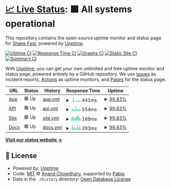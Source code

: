 # [📈 Live Status](https://status.testronaut.app): <!--live status--> **🟩 All systems operational**

This repository contains the open-source uptime monitor and status page for [Shane Fast](https://status.testronaut.app), powered by [Upptime](https://github.com/upptime/upptime).

[![Uptime CI](https://github.com/scfast/testronaut-status/workflows/Uptime%20CI/badge.svg)](https://github.com/scfast/testronaut-status/actions?query=workflow%3A%22Uptime+CI%22)
[![Response Time CI](https://github.com/scfast/testronaut-status/workflows/Response%20Time%20CI/badge.svg)](https://github.com/scfast/testronaut-status/actions?query=workflow%3A%22Response+Time+CI%22)
[![Graphs CI](https://github.com/scfast/testronaut-status/workflows/Graphs%20CI/badge.svg)](https://github.com/scfast/testronaut-status/actions?query=workflow%3A%22Graphs+CI%22)
[![Static Site CI](https://github.com/scfast/testronaut-status/workflows/Static%20Site%20CI/badge.svg)](https://github.com/scfast/testronaut-status/actions?query=workflow%3A%22Static+Site+CI%22)
[![Summary CI](https://github.com/scfast/testronaut-status/workflows/Summary%20CI/badge.svg)](https://github.com/scfast/testronaut-status/actions?query=workflow%3A%22Summary+CI%22)

With [Upptime](https://upptime.js.org), you can get your own unlimited and free uptime monitor and status page, powered entirely by a GitHub repository. We use [Issues](https://github.com/scfast/testronaut-status/issues) as incident reports, [Actions](https://github.com/scfast/testronaut-status/actions) as uptime monitors, and [Pages](https://status.testronaut.app) for the status page.

<!--start: status pages-->
<!-- This summary is generated by Upptime (https://github.com/upptime/upptime) -->
<!-- Do not edit this manually, your changes will be overwritten -->
<!-- prettier-ignore -->
| URL | Status | History | Response Time | Uptime |
| --- | ------ | ------- | ------------- | ------ |
| <img alt="" src="https://icons.duckduckgo.com/ip3/mission.testronaut.app.ico" height="13"> [App](https://mission.testronaut.app/api/health) | 🟩 Up | [app.yml](https://github.com/mission-testronaut/testronaut-status/commits/HEAD/history/app.yml) | <details><summary><img alt="Response time graph" src="./graphs/app/response-time-week.png" height="20"> 441ms</summary><br><a href="https://status.testronaut.app/history/app"><img alt="Response time 476" src="https://img.shields.io/endpoint?url=https%3A%2F%2Fraw.githubusercontent.com%2Fmission-testronaut%2Ftestronaut-status%2FHEAD%2Fapi%2Fapp%2Fresponse-time.json"></a><br><a href="https://status.testronaut.app/history/app"><img alt="24-hour response time 348" src="https://img.shields.io/endpoint?url=https%3A%2F%2Fraw.githubusercontent.com%2Fmission-testronaut%2Ftestronaut-status%2FHEAD%2Fapi%2Fapp%2Fresponse-time-day.json"></a><br><a href="https://status.testronaut.app/history/app"><img alt="7-day response time 441" src="https://img.shields.io/endpoint?url=https%3A%2F%2Fraw.githubusercontent.com%2Fmission-testronaut%2Ftestronaut-status%2FHEAD%2Fapi%2Fapp%2Fresponse-time-week.json"></a><br><a href="https://status.testronaut.app/history/app"><img alt="30-day response time 476" src="https://img.shields.io/endpoint?url=https%3A%2F%2Fraw.githubusercontent.com%2Fmission-testronaut%2Ftestronaut-status%2FHEAD%2Fapi%2Fapp%2Fresponse-time-month.json"></a><br><a href="https://status.testronaut.app/history/app"><img alt="1-year response time 476" src="https://img.shields.io/endpoint?url=https%3A%2F%2Fraw.githubusercontent.com%2Fmission-testronaut%2Ftestronaut-status%2FHEAD%2Fapi%2Fapp%2Fresponse-time-year.json"></a></details> | <details><summary><a href="https://status.testronaut.app/history/app">99.83%</a></summary><a href="https://status.testronaut.app/history/app"><img alt="All-time uptime 99.89%" src="https://img.shields.io/endpoint?url=https%3A%2F%2Fraw.githubusercontent.com%2Fmission-testronaut%2Ftestronaut-status%2FHEAD%2Fapi%2Fapp%2Fuptime.json"></a><br><a href="https://status.testronaut.app/history/app"><img alt="24-hour uptime 100.00%" src="https://img.shields.io/endpoint?url=https%3A%2F%2Fraw.githubusercontent.com%2Fmission-testronaut%2Ftestronaut-status%2FHEAD%2Fapi%2Fapp%2Fuptime-day.json"></a><br><a href="https://status.testronaut.app/history/app"><img alt="7-day uptime 99.83%" src="https://img.shields.io/endpoint?url=https%3A%2F%2Fraw.githubusercontent.com%2Fmission-testronaut%2Ftestronaut-status%2FHEAD%2Fapi%2Fapp%2Fuptime-week.json"></a><br><a href="https://status.testronaut.app/history/app"><img alt="30-day uptime 99.89%" src="https://img.shields.io/endpoint?url=https%3A%2F%2Fraw.githubusercontent.com%2Fmission-testronaut%2Ftestronaut-status%2FHEAD%2Fapi%2Fapp%2Fuptime-month.json"></a><br><a href="https://status.testronaut.app/history/app"><img alt="1-year uptime 99.89%" src="https://img.shields.io/endpoint?url=https%3A%2F%2Fraw.githubusercontent.com%2Fmission-testronaut%2Ftestronaut-status%2FHEAD%2Fapi%2Fapp%2Fuptime-year.json"></a></details>
| <img alt="" src="https://icons.duckduckgo.com/ip3/api.testronaut.app.ico" height="13"> [API](https://api.testronaut.app/api/health) | 🟩 Up | [api.yml](https://github.com/mission-testronaut/testronaut-status/commits/HEAD/history/api.yml) | <details><summary><img alt="Response time graph" src="./graphs/api/response-time-week.png" height="20"> 554ms</summary><br><a href="https://status.testronaut.app/history/api"><img alt="Response time 622" src="https://img.shields.io/endpoint?url=https%3A%2F%2Fraw.githubusercontent.com%2Fmission-testronaut%2Ftestronaut-status%2FHEAD%2Fapi%2Fapi%2Fresponse-time.json"></a><br><a href="https://status.testronaut.app/history/api"><img alt="24-hour response time 459" src="https://img.shields.io/endpoint?url=https%3A%2F%2Fraw.githubusercontent.com%2Fmission-testronaut%2Ftestronaut-status%2FHEAD%2Fapi%2Fapi%2Fresponse-time-day.json"></a><br><a href="https://status.testronaut.app/history/api"><img alt="7-day response time 554" src="https://img.shields.io/endpoint?url=https%3A%2F%2Fraw.githubusercontent.com%2Fmission-testronaut%2Ftestronaut-status%2FHEAD%2Fapi%2Fapi%2Fresponse-time-week.json"></a><br><a href="https://status.testronaut.app/history/api"><img alt="30-day response time 622" src="https://img.shields.io/endpoint?url=https%3A%2F%2Fraw.githubusercontent.com%2Fmission-testronaut%2Ftestronaut-status%2FHEAD%2Fapi%2Fapi%2Fresponse-time-month.json"></a><br><a href="https://status.testronaut.app/history/api"><img alt="1-year response time 622" src="https://img.shields.io/endpoint?url=https%3A%2F%2Fraw.githubusercontent.com%2Fmission-testronaut%2Ftestronaut-status%2FHEAD%2Fapi%2Fapi%2Fresponse-time-year.json"></a></details> | <details><summary><a href="https://status.testronaut.app/history/api">99.83%</a></summary><a href="https://status.testronaut.app/history/api"><img alt="All-time uptime 99.89%" src="https://img.shields.io/endpoint?url=https%3A%2F%2Fraw.githubusercontent.com%2Fmission-testronaut%2Ftestronaut-status%2FHEAD%2Fapi%2Fapi%2Fuptime.json"></a><br><a href="https://status.testronaut.app/history/api"><img alt="24-hour uptime 100.00%" src="https://img.shields.io/endpoint?url=https%3A%2F%2Fraw.githubusercontent.com%2Fmission-testronaut%2Ftestronaut-status%2FHEAD%2Fapi%2Fapi%2Fuptime-day.json"></a><br><a href="https://status.testronaut.app/history/api"><img alt="7-day uptime 99.83%" src="https://img.shields.io/endpoint?url=https%3A%2F%2Fraw.githubusercontent.com%2Fmission-testronaut%2Ftestronaut-status%2FHEAD%2Fapi%2Fapi%2Fuptime-week.json"></a><br><a href="https://status.testronaut.app/history/api"><img alt="30-day uptime 99.89%" src="https://img.shields.io/endpoint?url=https%3A%2F%2Fraw.githubusercontent.com%2Fmission-testronaut%2Ftestronaut-status%2FHEAD%2Fapi%2Fapi%2Fuptime-month.json"></a><br><a href="https://status.testronaut.app/history/api"><img alt="1-year uptime 99.89%" src="https://img.shields.io/endpoint?url=https%3A%2F%2Fraw.githubusercontent.com%2Fmission-testronaut%2Ftestronaut-status%2FHEAD%2Fapi%2Fapi%2Fuptime-year.json"></a></details>
| <img alt="" src="https://icons.duckduckgo.com/ip3/testronaut.app.ico" height="13"> [Site](https://testronaut.app) | 🟩 Up | [site.yml](https://github.com/mission-testronaut/testronaut-status/commits/HEAD/history/site.yml) | <details><summary><img alt="Response time graph" src="./graphs/site/response-time-week.png" height="20"> 169ms</summary><br><a href="https://status.testronaut.app/history/site"><img alt="Response time 424" src="https://img.shields.io/endpoint?url=https%3A%2F%2Fraw.githubusercontent.com%2Fmission-testronaut%2Ftestronaut-status%2FHEAD%2Fapi%2Fsite%2Fresponse-time.json"></a><br><a href="https://status.testronaut.app/history/site"><img alt="24-hour response time 177" src="https://img.shields.io/endpoint?url=https%3A%2F%2Fraw.githubusercontent.com%2Fmission-testronaut%2Ftestronaut-status%2FHEAD%2Fapi%2Fsite%2Fresponse-time-day.json"></a><br><a href="https://status.testronaut.app/history/site"><img alt="7-day response time 169" src="https://img.shields.io/endpoint?url=https%3A%2F%2Fraw.githubusercontent.com%2Fmission-testronaut%2Ftestronaut-status%2FHEAD%2Fapi%2Fsite%2Fresponse-time-week.json"></a><br><a href="https://status.testronaut.app/history/site"><img alt="30-day response time 424" src="https://img.shields.io/endpoint?url=https%3A%2F%2Fraw.githubusercontent.com%2Fmission-testronaut%2Ftestronaut-status%2FHEAD%2Fapi%2Fsite%2Fresponse-time-month.json"></a><br><a href="https://status.testronaut.app/history/site"><img alt="1-year response time 424" src="https://img.shields.io/endpoint?url=https%3A%2F%2Fraw.githubusercontent.com%2Fmission-testronaut%2Ftestronaut-status%2FHEAD%2Fapi%2Fsite%2Fresponse-time-year.json"></a></details> | <details><summary><a href="https://status.testronaut.app/history/site">99.83%</a></summary><a href="https://status.testronaut.app/history/site"><img alt="All-time uptime 99.88%" src="https://img.shields.io/endpoint?url=https%3A%2F%2Fraw.githubusercontent.com%2Fmission-testronaut%2Ftestronaut-status%2FHEAD%2Fapi%2Fsite%2Fuptime.json"></a><br><a href="https://status.testronaut.app/history/site"><img alt="24-hour uptime 100.00%" src="https://img.shields.io/endpoint?url=https%3A%2F%2Fraw.githubusercontent.com%2Fmission-testronaut%2Ftestronaut-status%2FHEAD%2Fapi%2Fsite%2Fuptime-day.json"></a><br><a href="https://status.testronaut.app/history/site"><img alt="7-day uptime 99.83%" src="https://img.shields.io/endpoint?url=https%3A%2F%2Fraw.githubusercontent.com%2Fmission-testronaut%2Ftestronaut-status%2FHEAD%2Fapi%2Fsite%2Fuptime-week.json"></a><br><a href="https://status.testronaut.app/history/site"><img alt="30-day uptime 99.88%" src="https://img.shields.io/endpoint?url=https%3A%2F%2Fraw.githubusercontent.com%2Fmission-testronaut%2Ftestronaut-status%2FHEAD%2Fapi%2Fsite%2Fuptime-month.json"></a><br><a href="https://status.testronaut.app/history/site"><img alt="1-year uptime 99.88%" src="https://img.shields.io/endpoint?url=https%3A%2F%2Fraw.githubusercontent.com%2Fmission-testronaut%2Ftestronaut-status%2FHEAD%2Fapi%2Fsite%2Fuptime-year.json"></a></details>
| <img alt="" src="https://icons.duckduckgo.com/ip3/docs.testronaut.app.ico" height="13"> [Docs](https://docs.testronaut.app) | 🟩 Up | [docs.yml](https://github.com/mission-testronaut/testronaut-status/commits/HEAD/history/docs.yml) | <details><summary><img alt="Response time graph" src="./graphs/docs/response-time-week.png" height="20"> 393ms</summary><br><a href="https://status.testronaut.app/history/docs"><img alt="Response time 374" src="https://img.shields.io/endpoint?url=https%3A%2F%2Fraw.githubusercontent.com%2Fmission-testronaut%2Ftestronaut-status%2FHEAD%2Fapi%2Fdocs%2Fresponse-time.json"></a><br><a href="https://status.testronaut.app/history/docs"><img alt="24-hour response time 447" src="https://img.shields.io/endpoint?url=https%3A%2F%2Fraw.githubusercontent.com%2Fmission-testronaut%2Ftestronaut-status%2FHEAD%2Fapi%2Fdocs%2Fresponse-time-day.json"></a><br><a href="https://status.testronaut.app/history/docs"><img alt="7-day response time 393" src="https://img.shields.io/endpoint?url=https%3A%2F%2Fraw.githubusercontent.com%2Fmission-testronaut%2Ftestronaut-status%2FHEAD%2Fapi%2Fdocs%2Fresponse-time-week.json"></a><br><a href="https://status.testronaut.app/history/docs"><img alt="30-day response time 374" src="https://img.shields.io/endpoint?url=https%3A%2F%2Fraw.githubusercontent.com%2Fmission-testronaut%2Ftestronaut-status%2FHEAD%2Fapi%2Fdocs%2Fresponse-time-month.json"></a><br><a href="https://status.testronaut.app/history/docs"><img alt="1-year response time 374" src="https://img.shields.io/endpoint?url=https%3A%2F%2Fraw.githubusercontent.com%2Fmission-testronaut%2Ftestronaut-status%2FHEAD%2Fapi%2Fdocs%2Fresponse-time-year.json"></a></details> | <details><summary><a href="https://status.testronaut.app/history/docs">99.83%</a></summary><a href="https://status.testronaut.app/history/docs"><img alt="All-time uptime 99.86%" src="https://img.shields.io/endpoint?url=https%3A%2F%2Fraw.githubusercontent.com%2Fmission-testronaut%2Ftestronaut-status%2FHEAD%2Fapi%2Fdocs%2Fuptime.json"></a><br><a href="https://status.testronaut.app/history/docs"><img alt="24-hour uptime 100.00%" src="https://img.shields.io/endpoint?url=https%3A%2F%2Fraw.githubusercontent.com%2Fmission-testronaut%2Ftestronaut-status%2FHEAD%2Fapi%2Fdocs%2Fuptime-day.json"></a><br><a href="https://status.testronaut.app/history/docs"><img alt="7-day uptime 99.83%" src="https://img.shields.io/endpoint?url=https%3A%2F%2Fraw.githubusercontent.com%2Fmission-testronaut%2Ftestronaut-status%2FHEAD%2Fapi%2Fdocs%2Fuptime-week.json"></a><br><a href="https://status.testronaut.app/history/docs"><img alt="30-day uptime 99.86%" src="https://img.shields.io/endpoint?url=https%3A%2F%2Fraw.githubusercontent.com%2Fmission-testronaut%2Ftestronaut-status%2FHEAD%2Fapi%2Fdocs%2Fuptime-month.json"></a><br><a href="https://status.testronaut.app/history/docs"><img alt="1-year uptime 99.86%" src="https://img.shields.io/endpoint?url=https%3A%2F%2Fraw.githubusercontent.com%2Fmission-testronaut%2Ftestronaut-status%2FHEAD%2Fapi%2Fdocs%2Fuptime-year.json"></a></details>

<!--end: status pages-->

[**Visit our status website →**](https://status.testronaut.app)

## 📄 License

- Powered by: [Upptime](https://github.com/upptime/upptime)
- Code: [MIT](./LICENSE) © [Anand Chowdhary](https://anandchowdhary.com), supported by [Pabio](https://pabio.com)
- Data in the `./history` directory: [Open Database License](https://opendatacommons.org/licenses/odbl/1-0/)
